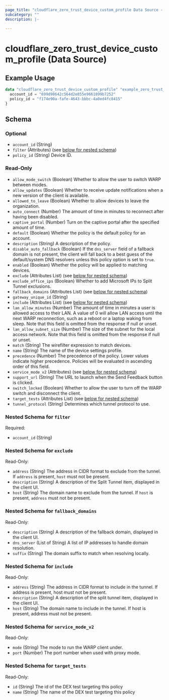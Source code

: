 ```yaml
---
page_title: "cloudflare_zero_trust_device_custom_profile Data Source - Cloudflare"
subcategory: ""
description: |-
  
---
```


# cloudflare_zero_trust_device_custom_profile (Data Source)



## Example Usage

```terraform
data "cloudflare_zero_trust_device_custom_profile" "example_zero_trust_device_custom_profile" {
  account_id = "699d98642c564d2e855e9661899b7252"
  policy_id = "f174e90a-fafe-4643-bbbc-4a0ed4fc8415"
}
```

<!-- schema generated by tfplugindocs -->
## Schema

### Optional

- `account_id` (String)
- `filter` (Attributes) (see [below for nested schema](#nestedatt--filter))
- `policy_id` (String) Device ID.

### Read-Only

- `allow_mode_switch` (Boolean) Whether to allow the user to switch WARP between modes.
- `allow_updates` (Boolean) Whether to receive update notifications when a new version of the client is available.
- `allowed_to_leave` (Boolean) Whether to allow devices to leave the organization.
- `auto_connect` (Number) The amount of time in minutes to reconnect after having been disabled.
- `captive_portal` (Number) Turn on the captive portal after the specified amount of time.
- `default` (Boolean) Whether the policy is the default policy for an account.
- `description` (String) A description of the policy.
- `disable_auto_fallback` (Boolean) If the `dns_server` field of a fallback domain is not present, the client will fall back to a best guess of the default/system DNS resolvers unless this policy option is set to `true`.
- `enabled` (Boolean) Whether the policy will be applied to matching devices.
- `exclude` (Attributes List) (see [below for nested schema](#nestedatt--exclude))
- `exclude_office_ips` (Boolean) Whether to add Microsoft IPs to Split Tunnel exclusions.
- `fallback_domains` (Attributes List) (see [below for nested schema](#nestedatt--fallback_domains))
- `gateway_unique_id` (String)
- `include` (Attributes List) (see [below for nested schema](#nestedatt--include))
- `lan_allow_minutes` (Number) The amount of time in minutes a user is allowed access to their LAN. A value of 0 will allow LAN access until the next WARP reconnection, such as a reboot or a laptop waking from sleep. Note that this field is omitted from the response if null or unset.
- `lan_allow_subnet_size` (Number) The size of the subnet for the local access network. Note that this field is omitted from the response if null or unset.
- `match` (String) The wirefilter expression to match devices.
- `name` (String) The name of the device settings profile.
- `precedence` (Number) The precedence of the policy. Lower values indicate higher precedence. Policies will be evaluated in ascending order of this field.
- `service_mode_v2` (Attributes) (see [below for nested schema](#nestedatt--service_mode_v2))
- `support_url` (String) The URL to launch when the Send Feedback button is clicked.
- `switch_locked` (Boolean) Whether to allow the user to turn off the WARP switch and disconnect the client.
- `target_tests` (Attributes List) (see [below for nested schema](#nestedatt--target_tests))
- `tunnel_protocol` (String) Determines which tunnel protocol to use.

<a id="nestedatt--filter"></a>
### Nested Schema for `filter`

Required:

- `account_id` (String)


<a id="nestedatt--exclude"></a>
### Nested Schema for `exclude`

Read-Only:

- `address` (String) The address in CIDR format to exclude from the tunnel. If `address` is present, `host` must not be present.
- `description` (String) A description of the Split Tunnel item, displayed in the client UI.
- `host` (String) The domain name to exclude from the tunnel. If `host` is present, `address` must not be present.


<a id="nestedatt--fallback_domains"></a>
### Nested Schema for `fallback_domains`

Read-Only:

- `description` (String) A description of the fallback domain, displayed in the client UI.
- `dns_server` (List of String) A list of IP addresses to handle domain resolution.
- `suffix` (String) The domain suffix to match when resolving locally.


<a id="nestedatt--include"></a>
### Nested Schema for `include`

Read-Only:

- `address` (String) The address in CIDR format to include in the tunnel. If address is present, host must not be present.
- `description` (String) A description of the split tunnel item, displayed in the client UI.
- `host` (String) The domain name to include in the tunnel. If host is present, address must not be present.


<a id="nestedatt--service_mode_v2"></a>
### Nested Schema for `service_mode_v2`

Read-Only:

- `mode` (String) The mode to run the WARP client under.
- `port` (Number) The port number when used with proxy mode.


<a id="nestedatt--target_tests"></a>
### Nested Schema for `target_tests`

Read-Only:

- `id` (String) The id of the DEX test targeting this policy
- `name` (String) The name of the DEX test targeting this policy


